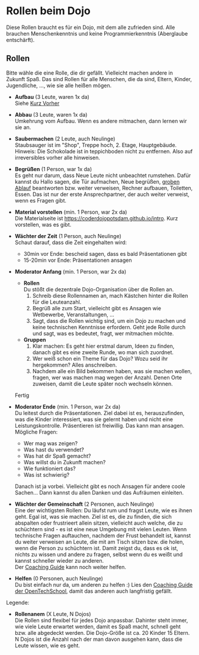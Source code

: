 Rollen beim Dojo
================

Diese Rollen braucht es für ein Dojo, mit dem alle zufrieden sind.
Alle brauchen Menschenkenntnis und keine Programmierkenntnis (Aberglaube entschärft).

Rollen
------

Bitte wähle die eine Rolle, die dir gefällt. Vielleicht machen andere in Zukunft Spaß.
Das sind Rollen für alle Menschen, die da sind, Eltern, Kinder, Jugendliche, ...,  wie sie alle heißen mögen.

- **Aufbau** (3 Leute, waren 1x da)  
  Siehe [Kurz Vorher][kurz-vorher]
- **Abbau**  (3 Leute, waren 1x da)  
  Umkehrung vom Aufbau. Wenn es andere mitmachen, dann lernen wir sie an.
- **Saubermachen** (2 Leute, auch Neulinge)  
  Staubsauger ist im "Shop", Treppe hoch, 2. Etage, Hauptgebäude.
  Hinweis: Die Schokolade ist in teppichboden nicht zu entfernen. Also auf irreversibles vorher alle hinweisen.
- **Begrüßen** (1 Person, war 1x da)  
  Es geht nur darum, dass Neue Leute nicht unbeachtet rumstehen.
  Dafür kannst du  Hallo sagen, die Tür aufmachen, Neue begrüßen, [groben Ablauf][ablauf] beantworten bzw. weiter verweisen,
  Rechner aufbauen, Toiletten, Essen.
  Das ist nur der erste Ansprechpartner, der auch weiter verweist, wenn es Fragen gibt.
- **Material vorstellen** (min. 1 Person, war 2x da)  
  Die Materialseite ist https://coderdojopotsdam.github.io/intro.
  Kurz vorstellen, was es gibt.
- **Wächter der Zeit** (1 Person, auch Neulinge)  
  Schaut darauf, dass die Zeit eingehalten wird:
  - 30min vor Ende: bescheid sagen, dass es bald Präsentationen gibt
  - 15-20min vor Ende: Präsentationen ansagen
- **Moderator Anfang** (min. 1 Person, war 2x da)  
  - **Rollen**  
    Du stößt die dezentrale Dojo-Organisation über die Rollen an.
    1. Schreib diese Rollennamen an, mach Kästchen hinter die Rollen für die Leuteanzahl.
    2. Begrüß alle zum Start, vielleicht gibt es Ansagen wie Wetbewerbe, Veranstaltungen, ...
    3. Sagt, dass die Rollen wichtig sind, um ein Dojo zu machen und keine technischen Kenntnisse erfordern.
       Geht jede Rolle durch und sagt, was es bedeutet, fragt, wer mitmachen möchte.
  - **Gruppen**  
    1. Klar machen: Es geht hier erstmal darum, Ideen zu finden, danach gibt es eine zweite Runde, wo man sich zuordnet.
    2. Wer weiß schon ein Theme für das Dojo? Wozu seid ihr hergekommen? Alles anschreiben.
    3. Nachdem alle ein Bild bekommen haben, was sie machen wollen, fragen, wer was machen mag wegen der Anzahl.
       Denen Orte zuweisen, damit die Leute später noch wechseln können.
       
  Fertig
- **Moderator Ende** (min. 1 Person, war 2x da)  
  Du leitest durch die Präsentationen. Ziel dabei ist es, herauszufinden, was die Kinder interessiert, was sie gelernt haben und nicht eine Leistungskontrolle. Präsentieren ist freiwillig. Das kann man ansagen.
  Mögliche Fragen:
  - Wer mag was zeigen?
  - Was hast du verwendet?
  - Was hat dir Spaß gemacht?
  - Was willst du in Zukunft machen?
  - Wie funktioniert das?
  - Was ist schwierig?
  
  Danach ist ja vorbei. Vielleicht gibt es noch Ansagen für andere coole Sachen...
  Dann kannst du allen Danken und das Aufräumen einleiten.
- **Wächter der Gemeinschaft** (2 Personen, auch Neulinge)  
  Eine der wichtigsten Rollen: Du läufst rum und fragst Leute, wie es ihnen geht.
  Egal ist, was sie machen.
  Ziel ist es, die zu finden, die sich abspalten oder frustrieert allein sitzen, vielleicht
  auch welche, die zu schüchtern sind - es ist eine neue Umgebung mit vielen Leuten.
  Wenn technische Fragen auftauchen, nachdem der Frust behandelt ist, kannst du weiter verweisen an Leute, die mit am Tisch sitzen bzw. die holen, wenn die Person zu schüchtern ist. Damit zeigst du, dass es ok ist, nichts zu wissen und andere zu fragen, selbst wenn du es weißt und kannst schneller wieder zu anderen.  
  Der [Coaching Guide][guide] kann noch weiter helfen.
- **Helfen** (0 Personen, auch Neulinge)  
  Du bist einfach nur da, um anderen zu helfen :)
  Lies den [Coaching Guide der OpenTechSchool][guide], damit das anderen auch langfristig gefällt.

Legende:

- **Rollenanem** (X Leute, N Dojos)  
  Die Rollen sind flexibel für jedes Dojo anpassbar.
  Dahinter steht immer, wie viele Leute erwartet werden, damit es Spaß macht, schnell geht bzw. alle abgedeckt werden.
  Die Dojo-Größe ist ca. 20 Kinder 15 Eltern.
  N Dojos ist die Anzahl nach der man davon ausgehen kann, dass die Leute wissen, wie es geht.


[kurz-vorher]: Organisation.md#kurz-vorher
[ablauf]: Ablauf.md
[guide]: http://opentechschool.github.io/slides/presentations/coaching/de.html
